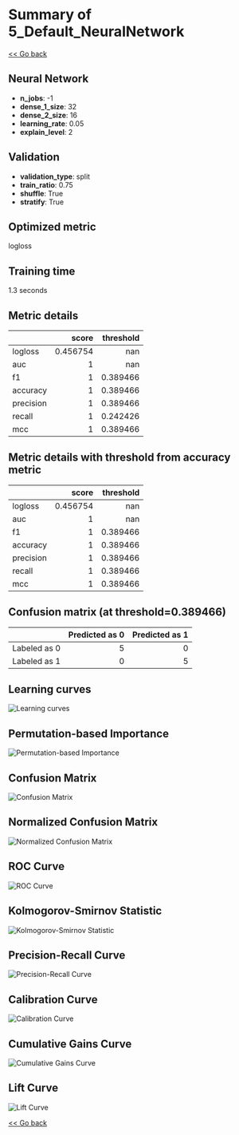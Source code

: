 # Summary of 5_Default_NeuralNetwork

[<< Go back](../README.md)


## Neural Network
- **n_jobs**: -1
- **dense_1_size**: 32
- **dense_2_size**: 16
- **learning_rate**: 0.05
- **explain_level**: 2

## Validation
 - **validation_type**: split
 - **train_ratio**: 0.75
 - **shuffle**: True
 - **stratify**: True

## Optimized metric
logloss

## Training time

1.3 seconds

## Metric details
|           |    score |   threshold |
|:----------|---------:|------------:|
| logloss   | 0.456754 |  nan        |
| auc       | 1        |  nan        |
| f1        | 1        |    0.389466 |
| accuracy  | 1        |    0.389466 |
| precision | 1        |    0.389466 |
| recall    | 1        |    0.242426 |
| mcc       | 1        |    0.389466 |


## Metric details with threshold from accuracy metric
|           |    score |   threshold |
|:----------|---------:|------------:|
| logloss   | 0.456754 |  nan        |
| auc       | 1        |  nan        |
| f1        | 1        |    0.389466 |
| accuracy  | 1        |    0.389466 |
| precision | 1        |    0.389466 |
| recall    | 1        |    0.389466 |
| mcc       | 1        |    0.389466 |


## Confusion matrix (at threshold=0.389466)
|              |   Predicted as 0 |   Predicted as 1 |
|:-------------|-----------------:|-----------------:|
| Labeled as 0 |                5 |                0 |
| Labeled as 1 |                0 |                5 |

## Learning curves
![Learning curves](learning_curves.png)

## Permutation-based Importance
![Permutation-based Importance](permutation_importance.png)
## Confusion Matrix

![Confusion Matrix](confusion_matrix.png)


## Normalized Confusion Matrix

![Normalized Confusion Matrix](confusion_matrix_normalized.png)


## ROC Curve

![ROC Curve](roc_curve.png)


## Kolmogorov-Smirnov Statistic

![Kolmogorov-Smirnov Statistic](ks_statistic.png)


## Precision-Recall Curve

![Precision-Recall Curve](precision_recall_curve.png)


## Calibration Curve

![Calibration Curve](calibration_curve_curve.png)


## Cumulative Gains Curve

![Cumulative Gains Curve](cumulative_gains_curve.png)


## Lift Curve

![Lift Curve](lift_curve.png)



[<< Go back](../README.md)

